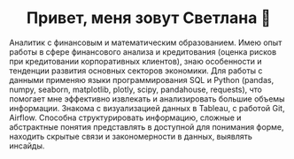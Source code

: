 ## <h1 align="center">Привет, меня зовут Светлана 👋
Аналитик с финансовым и математическим образованием. Имею опыт работы в сфере финансового анализа и кредитования (оценка рисков при кредитовании корпоративных клиентов), знаю особенности и тенденции развития основных секторов экономики.
Для работы с данными применяю языки программирования SQL и Python (pandas, numpy, seaborn, matplotlib, plotly, scipy, pandahouse, requests), что помогает мне эффективно извлекать и анализировать большие объемы информации. Знакома с визуализацией данных в Tableau, с работой Git, Airflow.
Способна структурировать информацию, сложные и абстрактные понятия представлять в доступной для понимания форме, находить скрытые связи и закономерности в данных, выявлять инсайды.

<!--
**SvetlanaKulintsova/SvetlanaKulintsova** is a ✨ _special_ ✨ repository because its `README.md` (this file) appears on your GitHub profile.

Here are some ideas to get you started:

- 🔭 I’m currently working on ...
- 🌱 I’m currently learning ...
- 👯 I’m looking to collaborate on ...
- 🤔 I’m looking for help with ...
- 💬 Ask me about ...
- 📫 How to reach me: ...
- 😄 Pronouns: ...
- ⚡ Fun fact: ...
-->
